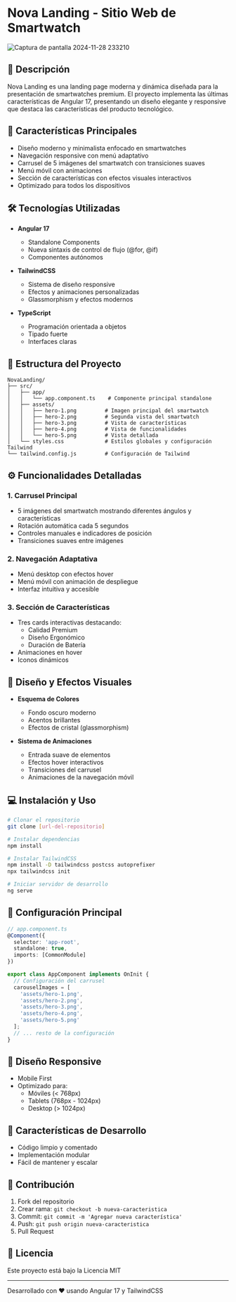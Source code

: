 # Nova Landing - Sitio Web de Smartwatch

![Captura de pantalla 2024-11-28 233210](https://github.com/user-attachments/assets/cec2179e-59e5-44d0-8f71-de3691cd6178)

## 📝 Descripción
Nova Landing es una landing page moderna y dinámica diseñada para la presentación de smartwatches premium. El proyecto implementa las últimas características de Angular 17, presentando un diseño elegante y responsive que destaca las características del producto tecnológico.

## 🚀 Características Principales
- Diseño moderno y minimalista enfocado en smartwatches
- Navegación responsive con menú adaptativo
- Carrusel de 5 imágenes del smartwatch con transiciones suaves
- Menú móvil con animaciones
- Sección de características con efectos visuales interactivos
- Optimizado para todos los dispositivos

## 🛠 Tecnologías Utilizadas
- **Angular 17**
  - Standalone Components
  - Nueva sintaxis de control de flujo (@for, @if)
  - Componentes autónomos
  
- **TailwindCSS**
  - Sistema de diseño responsive
  - Efectos y animaciones personalizadas
  - Glassmorphism y efectos modernos

- **TypeScript**
  - Programación orientada a objetos
  - Tipado fuerte
  - Interfaces claras

## 📂 Estructura del Proyecto
```
NovaLanding/
├── src/
│   ├── app/
│   │   └── app.component.ts    # Componente principal standalone
│   ├── assets/
│   │   ├── hero-1.png         # Imagen principal del smartwatch
│   │   ├── hero-2.png         # Segunda vista del smartwatch
│   │   ├── hero-3.png         # Vista de características
│   │   ├── hero-4.png         # Vista de funcionalidades
│   │   └── hero-5.png         # Vista detallada
│   └── styles.css             # Estilos globales y configuración Tailwind
└── tailwind.config.js         # Configuración de Tailwind
```

## ⚙️ Funcionalidades Detalladas

### 1. Carrusel Principal
- 5 imágenes del smartwatch mostrando diferentes ángulos y características
- Rotación automática cada 5 segundos
- Controles manuales e indicadores de posición
- Transiciones suaves entre imágenes

### 2. Navegación Adaptativa
- Menú desktop con efectos hover
- Menú móvil con animación de despliegue
- Interfaz intuitiva y accesible

### 3. Sección de Características
- Tres cards interactivas destacando:
  - Calidad Premium
  - Diseño Ergonómico
  - Duración de Batería
- Animaciones en hover
- Iconos dinámicos

## 🎨 Diseño y Efectos Visuales
- **Esquema de Colores**
  - Fondo oscuro moderno
  - Acentos brillantes
  - Efectos de cristal (glassmorphism)

- **Sistema de Animaciones**
  - Entrada suave de elementos
  - Efectos hover interactivos
  - Transiciones del carrusel
  - Animaciones de la navegación móvil

## 💻 Instalación y Uso
```bash
# Clonar el repositorio
git clone [url-del-repositorio]

# Instalar dependencias
npm install

# Instalar TailwindCSS
npm install -D tailwindcss postcss autoprefixer
npx tailwindcss init

# Iniciar servidor de desarrollo
ng serve
```

## 🔧 Configuración Principal
```typescript
// app.component.ts
@Component({
  selector: 'app-root',
  standalone: true,
  imports: [CommonModule]
})

export class AppComponent implements OnInit {
  // Configuración del carrusel
  carouselImages = [
    'assets/hero-1.png',
    'assets/hero-2.png',
    'assets/hero-3.png',
    'assets/hero-4.png',
    'assets/hero-5.png'
  ];
  // ... resto de la configuración
}
```

## 📱 Diseño Responsive
- Mobile First
- Optimizado para:
  - Móviles (< 768px)
  - Tablets (768px - 1024px)
  - Desktop (> 1024px)

## 🔄 Características de Desarrollo
- Código limpio y comentado
- Implementación modular
- Fácil de mantener y escalar

## 👥 Contribución
1. Fork del repositorio
2. Crear rama: `git checkout -b nueva-caracteristica`
3. Commit: `git commit -m 'Agregar nueva característica'`
4. Push: `git push origin nueva-caracteristica`
5. Pull Request

## 📄 Licencia
Este proyecto está bajo la Licencia MIT

---
Desarrollado con ❤️ usando Angular 17 y TailwindCSS

